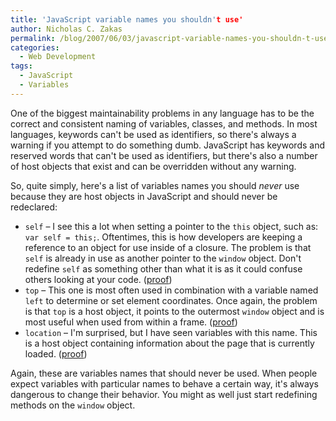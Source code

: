 ```yaml
---
title: 'JavaScript variable names you shouldn't use'
author: Nicholas C. Zakas
permalink: /blog/2007/06/03/javascript-variable-names-you-shouldn-t-use/
categories:
  - Web Development
tags:
  - JavaScript
  - Variables
---
```

One of the biggest maintainability problems in any language has to be the correct and consistent naming of variables, classes, and methods. In most languages, keywords can't be used as identifiers, so there's always a warning if you attempt to do something dumb. JavaScript has keywords and reserved words that can't be used as identifiers, but there's also a number of host objects that exist and can be overridden without any warning.

So, quite simply, here's a list of variables names you should *never* use because they are host objects in JavaScript and should never be redeclared:

  * `self` &#8211; I see this a lot when setting a pointer to the `this` object, such as: `var self = this;`. Oftentimes, this is how developers are keeping a reference to an object for use inside of a closure. The problem is that `self` is already in use as another pointer to the `window` object. Don't redefine `self` as something other than what it is as it could confuse others looking at your code. (<a title="Google code search for 'var self'" rel="external" href="http://www.google.com/codesearch?q=%22var+self%22&hl=en&btnG=Search+Code">proof</a>)
  * `top` &#8211; This one is most often used in combination with a variable named `left` to determine or set element coordinates. Once again, the problem is that `top` is a host object, it points to the outermost `window` object and is most useful when used from within a frame. (<a title="Google code search for 'var top'" rel="external" href="http://www.google.com/codesearch?q=%22var+top%22&hl=en&btnG=Search+Code">proof</a>)
  * `location` &#8211; I'm surprised, but I have seen variables with this name. This is a host object containing information about the page that is currently loaded. (<a title="Google code search for 'var location'" rel="external" href="http://www.google.com/codesearch?q=%22var+location%22&hl=en&btnG=Search+Code">proof</a>)

Again, these are variables names that should never be used. When people expect variables with particular names to behave a certain way, it's always dangerous to change their behavior. You might as well just start redefining methods on the `window` object.
